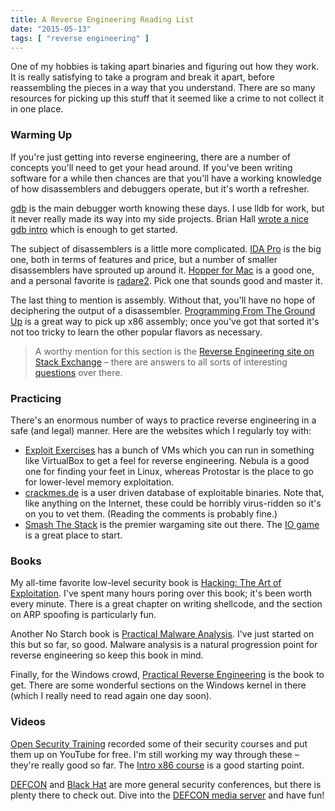 ```yaml
---
title: A Reverse Engineering Reading List
date: "2015-05-13"
tags: [ "reverse engineering" ]
---
```


One of my hobbies is taking apart binaries and figuring out how they work. It is really satisfying to take a program and break it apart, before reassembling the pieces in a way that you understand. There are so many resources for picking up this stuff that it seemed like a crime to not collect it in one place.

### Warming Up

If you're just getting into reverse engineering, there are a number of concepts you'll need to get your head around. If you've been writing software for a while then chances are that you'll have a working knowledge of how disassemblers and debuggers operate, but it's worth a refresher.

[gdb][1] is the main debugger worth knowing these days. I use lldb for work, but it never really made its way into my side projects. Brian Hall [wrote a nice gdb intro][2] which is enough to get started.

The subject of disassemblers is a little more complicated. [IDA Pro][3] is the big one, both in terms of features and price, but a number of smaller disassemblers have sprouted up around it. [Hopper for Mac][4] is a good one, and a personal favorite is [radare2][5]. Pick one that sounds good and master it.

The last thing to mention is assembly. Without that, you'll have no hope of deciphering the output of a disassembler. [Programming From The Ground Up][6] is a great way to pick up x86 assembly; once you've got that sorted it's not too tricky to learn the other popular flavors as necessary.

> A worthy mention for this section is the [Reverse Engineering site on Stack Exchange][7] – there are answers to all sorts of interesting [questions][8] over there.

### Practicing

There's an enormous number of ways to practice reverse engineering in a safe (and legal) manner. Here are the websites which I regularly toy with:

* [Exploit Exercises][9] has a bunch of VMs which you can run in something like VirtualBox to get a feel for reverse engineering. Nebula is a good one for finding your feet in Linux, whereas Protostar is the place to go for lower-level memory exploitation.
* [crackmes.de][10] is a user driven database of exploitable binaries. Note that, like anything on the Internet, these could be horribly virus-ridden so it's on you to vet them. (Reading the comments is probably fine.)
* [Smash The Stack][11] is the premier wargaming site out there. The [IO game][12] is a great place to start.

### Books

My all-time favorite low-level security book is [Hacking: The Art of Exploitation][13]. I've spent many hours poring over this book; it's been worth every minute. There is a great chapter on writing shellcode, and the section on ARP spoofing is particularly fun.

Another No Starch book is [Practical Malware Analysis][14]. I've just started on this but so far, so good. Malware analysis is a natural progression point for reverse engineering so keep this book in mind.

Finally, for the Windows crowd, [Practical Reverse Engineering][15] is the book to get. There are some wonderful sections on the Windows kernel in there (which I really need to read again one day soon).

### Videos

[Open Security Training][16] recorded some of their security courses and put them up on YouTube for free. I'm still working my way through these – they're really good so far. The [Intro x86 course][17] is a good starting point.

[DEFCON][18] and [Black Hat][19] are more general security conferences, but there is plenty there to check out. Dive into the [DEFCON media server][20] and have fun!

[1]:	http://www.gnu.org/software/gdb/
[2]:	http://beej.us/guide/bggdb/
[3]:	https://www.hex-rays.com/products/ida/
[4]:	http://hopperapp.com/
[5]:	http://radare.org/r/
[6]:	http://mirror.csclub.uwaterloo.ca/nongnu//pgubook/ProgrammingGroundUp-1-0-booksize.pdf
[7]:	http://reverseengineering.stackexchange.com/
[8]:	http://reverseengineering.stackexchange.com/questions/250/what-is-the-purpose-of-mov-edi-edi
[9]:	https://exploit-exercises.com/
[10]:	http://www.crackmes.de/
[11]:	http://smashthestack.org/
[12]:	http://io.smashthestack.org:84/
[13]:	http://www.nostarch.com/hacking2.htm
[14]:	http://www.nostarch.com/malware
[15]:	http://ca.wiley.com/WileyCDA/WileyTitle/productCd-1118787315,subjectCd-CSJ0.html
[16]:	http://opensecuritytraining.info/Training.html
[17]:	http://opensecuritytraining.info/IntroX86.html
[18]:	https://www.defcon.org/
[19]:	https://www.blackhat.com/us-14/
[20]:	https://media.defcon.org/
